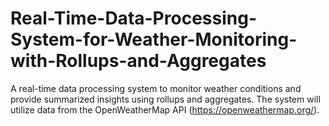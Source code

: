 # Real-Time-Data-Processing-System-for-Weather-Monitoring-with-Rollups-and-Aggregates
A real-time data processing system to monitor weather conditions and provide summarized insights using rollups and aggregates. The system will utilize data from the OpenWeatherMap API (https://openweathermap.org/).
